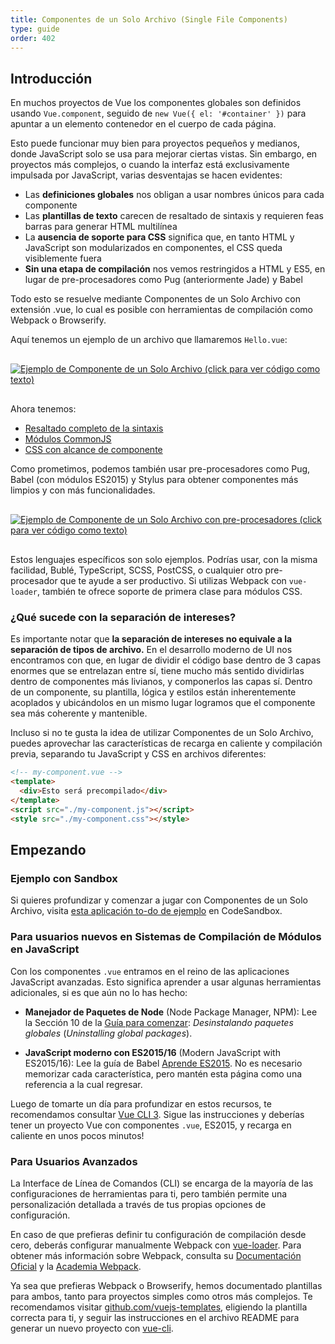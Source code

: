 ```yaml
---
title: Componentes de un Solo Archivo (Single File Components)
type: guide
order: 402
---
```


## Introducción

En muchos proyectos de Vue los componentes globales son definidos usando `Vue.component`, seguido de `new Vue({ el: '#container' })` para apuntar a un elemento contenedor en el cuerpo de cada página.

Esto puede funcionar muy bien para proyectos pequeños y medianos, donde JavaScript solo se usa para mejorar ciertas vistas. Sin embargo, en proyectos más complejos, o cuando la interfaz está exclusivamente impulsada por JavaScript, varias desventajas se hacen evidentes:

- Las **definiciones globales** nos obligan a usar nombres únicos para cada componente
- Las **plantillas de texto** carecen de resaltado de sintaxis y requieren feas barras para generar HTML multilínea
- La **ausencia de soporte para CSS** significa que, en tanto HTML y JavaScript son modularizados en componentes, el CSS queda visiblemente fuera
- **Sin una etapa de compilación** nos vemos restringidos a HTML y ES5, en lugar de pre-procesadores como Pug (anteriormente Jade) y Babel

Todo esto se resuelve mediante Componentes de un Solo Archivo con extensión .vue, lo cual es posible con herramientas de compilación como Webpack o Browserify.

Aquí tenemos un ejemplo de un archivo que llamaremos `Hello.vue`:

<a href="https://gist.github.com/chrisvfritz/e2b6a6110e0829d78fa4aedf7cf6b235" target="_blank"><img src="/images/vue-component.png" alt="Ejemplo de Componente de un Solo Archivo (click para ver código como texto)" style="display: block; margin: 30px auto;"></a>

Ahora tenemos:

- [Resaltado completo de la sintaxis](https://github.com/vuejs/awesome-vue#source-code-editing)
- [Módulos CommonJS](https://webpack.js.org/concepts/modules/#what-is-a-webpack-module)
- [CSS con alcance de componente](https://vue-loader.vuejs.org/en/features/scoped-css.html)

Como prometimos, podemos también usar pre-procesadores como Pug, Babel (con módulos ES2015) y Stylus para obtener componentes más limpios y con más funcionalidades.

<a href="https://gist.github.com/chrisvfritz/1c9f2daea9bc078dcb47e9a82e5f7587" target="_blank"><img src="/images/vue-component-with-preprocessors.png" alt="Ejemplo de Componente de un Solo Archivo con pre-procesadores (click para ver código como texto)" style="display: block; margin: 30px auto;"></a>

Estos lenguajes específicos son solo ejemplos. Podrías usar, con la misma facilidad, Bublé, TypeScript, SCSS, PostCSS, o cualquier otro pre-procesador que te ayude a ser productivo. Si utilizas Webpack con `vue-loader`, también te ofrece soporte de primera clase para módulos CSS.

### ¿Qué sucede con la separación de intereses?

Es importante notar que **la separación de intereses no equivale a la separación de tipos de archivo.** En el desarrollo moderno de UI nos encontramos con que, en lugar de dividir el código base dentro de 3 capas enormes que se entrelazan entre sí, tiene mucho más sentido dividirlas dentro de componentes más livianos, y componerlos las capas sí. Dentro de un componente, su plantilla, lógica y estilos están inherentemente acoplados y ubicándolos en un mismo lugar logramos que el componente sea más coherente y mantenible.

Incluso si no te gusta la idea de utilizar Componentes de un Solo Archivo, puedes aprovechar las características de recarga en caliente y compilación previa, separando tu JavaScript y CSS en archivos diferentes:

``` html
<!-- my-component.vue -->
<template>
  <div>Esto será precompilado</div>
</template>
<script src="./my-component.js"></script>
<style src="./my-component.css"></style>
```

## Empezando

### Ejemplo con Sandbox

Si quieres profundizar y comenzar a jugar con Componentes de un Solo Archivo, visita [esta aplicación to-do de ejemplo](https://codesandbox.io/s/o29j95wx9) en CodeSandbox.

### Para usuarios nuevos en Sistemas de Compilación de Módulos en JavaScript

Con los componentes `.vue` entramos en el reino de las aplicaciones JavaScript avanzadas. Esto significa aprender a usar algunas herramientas adicionales, si es que aún no lo has hecho:

- **Manejador de Paquetes de Node** (Node Package Manager, NPM): Lee la Sección 10 de la [Guía para comenzar](https://docs.npmjs.com/getting-started/what-is-npm): _Desinstalando paquetes globales_ (_Uninstalling global packages_).

- **JavaScript moderno con ES2015/16** (Modern JavaScript with ES2015/16): Lee la guía de Babel [Aprende ES2015](https://babeljs.io/docs/learn-es2015/). No es necesario memorizar cada característica, pero mantén esta página como una referencia a la cual regresar.

Luego de tomarte un día para profundizar en estos recursos, te recomendamos consultar [Vue CLI 3](https://cli.vuejs.org/). Sigue las instrucciones y deberías tener un proyecto Vue con componentes `.vue`, ES2015, y recarga en caliente en unos pocos minutos!

### Para Usuarios Avanzados

La Interface de Línea de Comandos (CLI) se encarga de la mayoría de las configuraciones de herramientas para ti, pero también permite una personalización detallada a través de tus propias opciones de configuración.

En caso de que prefieras definir tu configuración de compilación desde cero, deberás configurar manualmente Webpack con [vue-loader](https://vue-loader.vuejs.org/). Para obtener más información sobre Webpack, consulta su [Documentación Oficial](https://webpack.js.org/configuration/) y la [Academia Webpack](https://webpack.academy/p/the-core-concepts).

Ya sea que prefieras Webpack o Browserify, hemos documentado plantillas para ambos, tanto para proyectos simples como otros más complejos. Te recomendamos visitar [github.com/vuejs-templates](https://github.com/vuejs-templates), eligiendo la plantilla correcta para ti, y seguir las instrucciones en el archivo README para generar un nuevo proyecto con [vue-cli](https://github.com/vuejs/vue-cli).
